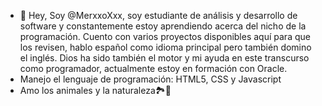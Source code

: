 - 👋 Hey, Soy @MerxxoXxx, soy estudiante de análisis y desarrollo de software y constantemente estoy aprendiendo acerca del nicho de la programación. Cuento con varios proyectos disponibles aquí para que los revisen, hablo español como idioma principal pero también domino el inglés. Dios ha sido también el motor y mi ayuda en este transcurso como programador, actualmente estoy en formación con Oracle.
- Manejo el lenguaje de programación: HTML5, CSS y Javascript
- Amo los animales y la naturaleza🏞️🌹

<!---
MerxxoXxx/MerxxoXxx is a ✨ special ✨ repository because its `README.md` (this file) appears on your GitHub profile.
You can click the Preview link to take a look at your changes.
--->
